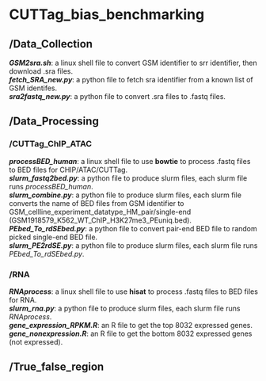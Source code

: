# CUTTag_bias_benchmarking<br />
## /Data_Collection<br />
   ***GSM2sra.sh***: a linux shell file to convert GSM identifier to srr identifier, then download .sra files.<br /> 
   ***fetch_SRA_new.py***: a python file to fetch sra identifier from a known list of GSM identifes.<br />
   ***sra2fastq_new.py***: a python file to convert .sra files to .fastq files.<br />
## /Data_Processing<br />
   ### **/CUTTag_ChIP_ATAC**<br />
   ***processBED_human***: a linux shell file to use **bowtie** to process .fastq files to BED files for CHIP/ATAC/CUTTag.<br />
   ***slurm_fastq2bed.py***: a python file to produce slurm files, each slurm file runs *processBED_human*.<br />
   ***slurm_combine.py***: a python file to produce slurm files, each slurm file converts the name of BED files from GSM identifier to GSM_cellline_experiment_datatype_HM_pair/single-end (GSM1918579_K562_WT_ChIP_H3K27me3_PEuniq.bed).<br />
   ***PEbed_To_rdSEbed.py***: a python file to convert pair-end BED file to random picked single-end BED file.<br />
   ***slurm_PE2rdSE.py***: a python file to produce slurm files, each slurm file runs *PEbed_To_rdSEbed.py*.<br /> 
   ### **/RNA**<br />
   _**RNAprocess**_: a linux shell file to use **hisat** to process .fastq files to BED files for RNA.<br />
   _**slurm_rna.py**_: a python file to produce slurm files, each slurm file runs *RNAprocess*.<br />
   _**gene_expression_RPKM.R**_: an R file to get the top 8032 expressed genes.<br />
   _**gene_nonexpression.R**_: an R file to get the bottom 8032 expressed genes (not expressed).<br />
## /True_false_region<br />
